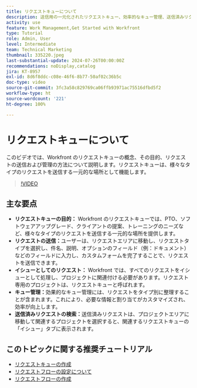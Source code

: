 ```yaml
---
title: リクエストキューについて
description: 送信用の一元化されたリクエストキュー、効率的なキュー管理、送信済みリクエストへの簡単なアクセスにより、Workfront での操作を効率化し、プロジェクトワークフローを改善します。
activity: use
feature: Work Management,Get Started with Workfront
type: Tutorial
role: Admin, User
level: Intermediate
team: Technical Marketing
thumbnail: 335220.jpeg
last-substantial-update: 2024-07-26T00:00:00Z
recommendations: noDisplay,catalog
jira: KT-8957
exl-id: 8d6f8ddc-c08e-46f6-8b77-50af02c36b5c
doc-type: video
source-git-commit: 3fc3a58c829769ca06ffb93971ac75516dfbd5f2
workflow-type: ht
source-wordcount: '221'
ht-degree: 100%

---
```


# リクエストキューについて

このビデオでは、Workfront のリクエストキューの概念、その目的、リクエストの送信および管理の方法について説明します。リクエストキューは、様々なタイプのリクエストを送信する一元的な場所として機能します。

>[!VIDEO](https://video.tv.adobe.com/v/335220/?quality=12&learn=on&enablevpops)

## 主な要点

* **リクエストキューの目的：** Workfront のリクエストキューでは、PTO、ソフトウェアアップグレード、クライアントの提案、トレーニングのニーズなど、様々なタイプのリクエストを送信する一元的な場所を提供します。
* **リクエストの送信：**&#x200B;ユーザーは、リクエストエリアに移動し、リクエストタイプを選択し、件名、説明、オプションのフィールド（例：ドキュメント）などのフィールドに入力し、カスタムフォームを完了することで、リクエストを送信できます。
* **イシューとしてのリクエスト：** Workfront では、すべてのリクエストをイシューとして処理し、プロジェクトに関連付ける必要があります。リクエスト専用のプロジェクトは、リクエストキューと呼ばれます。
* **キュー管理：**&#x200B;効果的なキュー管理には、リクエストをタイプ別に整理することが含まれます。これにより、必要な情報と割り当てがカスタマイズされ、効率が向上します。
* **送信済みリクエストの検索：**&#x200B;送信済みリクエストは、プロジェクトエリアに移動して関連するプロジェクトを選択すると、関連するリクエストキューの「イシュー」タブに表示されます。


## このトピックに関する推奨チュートリアル

* [リクエストキューの作成](/help/manage-work/request-queues/create-a-request-queue.md)
* [リクエストフローの設定について](/help/manage-work/request-queues/understand-settings-for-a-flow-request.md)
* [リクエストフローの作成](/help/manage-work/request-queues/create-a-request-flow.md)

